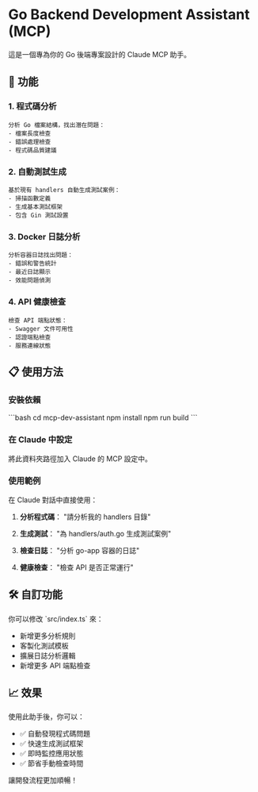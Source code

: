 # Go Backend Development Assistant (MCP)

這是一個專為你的 Go 後端專案設計的 Claude MCP 助手。

## 🚀 功能

### 1. 程式碼分析
```
分析 Go 檔案結構，找出潛在問題：
- 檔案長度檢查
- 錯誤處理檢查  
- 程式碼品質建議
```

### 2. 自動測試生成
```
基於現有 handlers 自動生成測試案例：
- 掃描函數定義
- 生成基本測試框架
- 包含 Gin 測試設置
```

### 3. Docker 日誌分析
```
分析容器日誌找出問題：
- 錯誤和警告統計
- 最近日誌顯示
- 效能問題偵測
```

### 4. API 健康檢查  
```
檢查 API 端點狀態：
- Swagger 文件可用性
- 認證端點檢查
- 服務連線狀態
```

## 📋 使用方法

### 安裝依賴
\`\`\`bash
cd mcp-dev-assistant
npm install
npm run build
\`\`\`

### 在 Claude 中設定
將此資料夾路徑加入 Claude 的 MCP 設定中。

### 使用範例
在 Claude 對話中直接使用：

1. **分析程式碼**：
   "請分析我的 handlers 目錄"

2. **生成測試**：
   "為 handlers/auth.go 生成測試案例"

3. **檢查日誌**：
   "分析 go-app 容器的日誌"

4. **健康檢查**：
   "檢查 API 是否正常運行"

## 🛠️ 自訂功能

你可以修改 \`src/index.ts\` 來：
- 新增更多分析規則
- 客製化測試模板
- 擴展日誌分析邏輯
- 新增更多 API 端點檢查

## 📈 效果

使用此助手後，你可以：
- ✅ 自動發現程式碼問題
- ✅ 快速生成測試框架  
- ✅ 即時監控應用狀態
- ✅ 節省手動檢查時間

讓開發流程更加順暢！